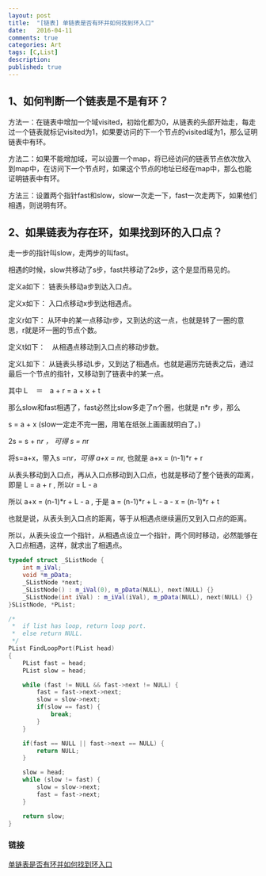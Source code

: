```yaml
---
layout: post
title:  "[链表] 单链表是否有环并如何找到环入口"
date:   2016-04-11
comments: true
categories: Art
tags: [C,List]
description:
published: true
---
```


## 1、如何判断一个链表是不是有环？

方法一：在链表中增加一个域visited，初始化都为0，从链表的头部开始走，每走过一个链表就标记visited为1，如果要访问的下一个节点的visited域为1，那么证明链表中有环。

方法二：如果不能增加域，可以设置一个map，将已经访问的链表节点依次放入到map中，在访问下一个节点时，如果这个节点的地址已经在map中，那么也能证明链表中有环。

方法三：设置两个指针fast和slow，slow一次走一下，fast一次走两下，如果他们相遇，则说明有环。

## 2、如果链表为存在环，如果找到环的入口点？

走一步的指针叫slow，走两步的叫fast。

相遇的时候，slow共移动了s步，fast共移动了2s步，这个是显而易见的。

定义a如下： 链表头移动a步到达入口点。

定义x如下： 入口点移动x步到达相遇点。

定义r如下： 从环中的某一点移动r步，又到达的这一点，也就是转了一圈的意思，r就是环一圈的节点个数。

定义t如下：　从相遇点移动到入口点的移动步数。

定义L如下： 从链表头移动L步，又到达了相遇点。也就是遍历完链表之后，通过最后一个节点的指针，又移动到了链表中的某一点。

其中Ｌ　＝　a + r  =  a + x + t

那么slow和fast相遇了，fast必然比slow多走了n个圈，也就是 n*r 步，那么

s = a + x   (slow一定走不完一圈，用笔在纸张上画画就明白了。)

2s = s + n*r ， 可得  s = n*r

将s=a+x，带入s =n*r，可得 a+x = n*r, 也就是 a+x = (n-1)*r + r

从表头移动到入口点，再从入口点移动到入口点，也就是移动了整个链表的距离，即是 L =  a + r , 所以r = L - a

所以   a+x = (n-1)*r + L - a ,   于是 a  = (n-1)*r + L - a - x = (n-1)*r + t

也就是说，从表头到入口点的距离，等于从相遇点继续遍历又到入口点的距离。

所以，从表头设立一个指针，从相遇点设立一个指针，两个同时移动，必然能够在入口点相遇，这样，就求出了相遇点。

```cpp
typedef struct _SListNode {
    int m_iVal;
    void *m_pData;
    _SListNode *next;
    _SListNode() : m_iVal(0), m_pData(NULL), next(NULL) {}
    _SListNode(int iVal) : m_iVal(iVal), m_pData(NULL), next(NULL) {}
}SListNode, *PList;

/*
 *  if list has loop, return loop port.
 *  else return NULL.
 */
PList FindLoopPort(PList head)
{
    PList fast = head;
    PList slow = head;

    while (fast != NULL && fast->next != NULL) {
        fast = fast->next->next;
        slow = slow->next;
        if(slow == fast) {
            break;
        }
    }

    if(fast == NULL || fast->next == NULL) {
        return NULL;
    }

    slow = head;
    while (slow != fast) {
        slow = slow->next;
        fast = fast->next;
    }

    return slow;
}
```

### 链接

[单链表是否有环并如何找到环入口](http://www.cnblogs.com/cyttina/archive/2012/10/28/2743760.html)
